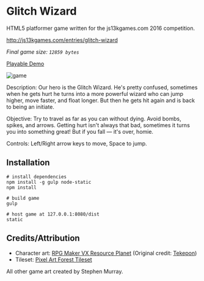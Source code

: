 # Glitch Wizard

HTML5 platformer game written for the js13kgames.com 2016 competition.

http://js13kgames.com/entries/glitch-wizard

*Final game size: `12859 bytes`*

[Playable Demo](https://s3.amazonaws.com/spmurraydata/glitchwizard.html)

![game](http://i.imgur.com/0PDRR4x.jpg)

Description: Our hero is the Glitch Wizard. He's pretty confused, sometimes when
he gets hurt he turns into a more powerful wizard who can jump higher, move faster, and float longer. But then he gets hit again and is back to being an initiate.

Objective: Try to travel as far as you can without dying. Avoid bombs, spikes, and arrows. Getting hurt isn't always that bad, sometimes it turns you into something great! But if you fall — it's over, homie.

Controls: Left/Right arrow keys to move, Space to jump.

## Installation

```
# install dependencies
npm install -g gulp node-static
npm install

# build game
gulp

# host game at 127.0.0.1:8080/dist
static 
```

## Credits/Attribution

- Character art: [RPG Maker VX Resource Planet](https://vxresource.wordpress.com/2010/03/29/o-mai-gaad-its-an-update/) (Original credit: [Tekepon](https://web.archive.org/web/20130115210031/http://www.tekepon.net/fsm/))
- Tileset: [Pixel Art Forest Tileset](https://www.gamedevmarket.net/asset/pixel-art-forest-tileset-platforms-5911/)

All other game art created by Stephen Murray.
